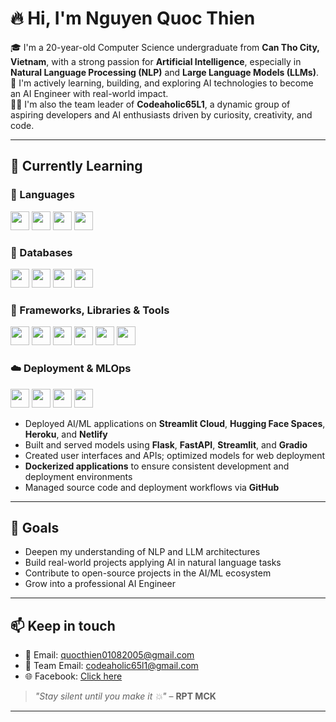 # 🔥 Hi, I'm Nguyen Quoc Thien

🎓 I'm a 20-year-old Computer Science undergraduate from **Can Tho City, Vietnam**, with a strong passion for **Artificial Intelligence**, especially in **Natural Language Processing (NLP)** and **Large Language Models (LLMs)**.  
🚀 I'm actively learning, building, and exploring AI technologies to become an AI Engineer with real-world impact.  
👨‍💻 I'm also the team leader of **Codeaholic65L1**, a dynamic group of aspiring developers and AI enthusiasts driven by curiosity, creativity, and code.

---

## 🧠 Currently Learning

### 📘 Languages  
<img src="https://cdn.jsdelivr.net/gh/devicons/devicon/icons/c/c-original.svg" width="30"/> <img src="https://cdn.jsdelivr.net/gh/devicons/devicon/icons/cplusplus/cplusplus-original.svg" width="30"/> <img src="https://cdn.jsdelivr.net/gh/devicons/devicon/icons/python/python-original.svg" width="30"/> <img src="https://cdn.jsdelivr.net/gh/devicons/devicon/icons/java/java-original.svg" width="30"/>

### 💾 Databases  
<img src="https://cdn.jsdelivr.net/gh/devicons/devicon/icons/mysql/mysql-original.svg" width="30"/> <img src="https://cdn.jsdelivr.net/gh/devicons/devicon/icons/postgresql/postgresql-original.svg" width="30"/> <img src="https://cdn.jsdelivr.net/gh/devicons/devicon/icons/mongodb/mongodb-original.svg" width="30"/> <img src="https://cdn.jsdelivr.net/gh/devicons/devicon/icons/microsoftsqlserver/microsoftsqlserver-plain.svg" width="30"/>

### 🧰 Frameworks, Libraries & Tools  
<img src="https://cdn.jsdelivr.net/gh/devicons/devicon/icons/tensorflow/tensorflow-original.svg" width="30"/> <img src="https://cdn.jsdelivr.net/gh/devicons/devicon/icons/opencv/opencv-original.svg" width="30"/> <img src="https://cdn.jsdelivr.net/gh/devicons/devicon/icons/pytorch/pytorch-original.svg" width="30"/> <img src="https://cdn.jsdelivr.net/gh/devicons/devicon/icons/numpy/numpy-original.svg" width="30"/> <img src="https://cdn.jsdelivr.net/gh/devicons/devicon/icons/pandas/pandas-original.svg" width="30"/> <img src="https://cdn.jsdelivr.net/gh/devicons/devicon/icons/matplotlib/matplotlib-original.svg" width="30"/>

### ☁️ Deployment & MLOps  
<img src="https://cdn.jsdelivr.net/gh/devicons/devicon/icons/docker/docker-original.svg" width="30"/> <img src="https://cdn.jsdelivr.net/gh/devicons/devicon/icons/kubernetes/kubernetes-plain.svg" width="30"/> <img src="https://cdn.jsdelivr.net/gh/devicons/devicon/icons/googlecloud/googlecloud-original.svg" width="30"/> <img src="https://cdn.simpleicons.org/github/181717" width="30"/>

- Deployed AI/ML applications on **Streamlit Cloud**, **Hugging Face Spaces**, **Heroku**, and **Netlify**
- Built and served models using **Flask**, **FastAPI**, **Streamlit**, and **Gradio**
- Created user interfaces and APIs; optimized models for web deployment
- **Dockerized applications** to ensure consistent development and deployment environments
- Managed source code and deployment workflows via **GitHub**

---

## 🎯 Goals

- Deepen my understanding of NLP and LLM architectures  
- Build real-world projects applying AI in natural language tasks  
- Contribute to open-source projects in the AI/ML ecosystem  
- Grow into a professional AI Engineer

---

## 📫 Keep in touch

- 📧 Email: quocthien01082005@gmail.com  
- 📧 Team Email: codeaholic65l1@gmail.com  
- 🌐 Facebook: [Click here](https://www.facebook.com/qthsodope/)

> _"Stay silent until you make it 💥"_ – **RPT MCK**

---
